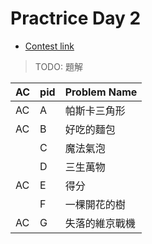 # Practrice Day 2

* [Contest link](http://35.243.83.3/judge/contest/view/47)

> TODO: 題解

| AC | pid | Problem Name |
| -- | -- | ------- |
| AC | A | 帕斯卡三角形 |
| AC | B | 好吃的麵包 |
|  | C | 魔法氣泡 |
|  | D | 三生萬物 |
| AC | E | 得分 |
|  | F | 一棵開花的樹 |
| AC | G | 失落的維京戰機 |